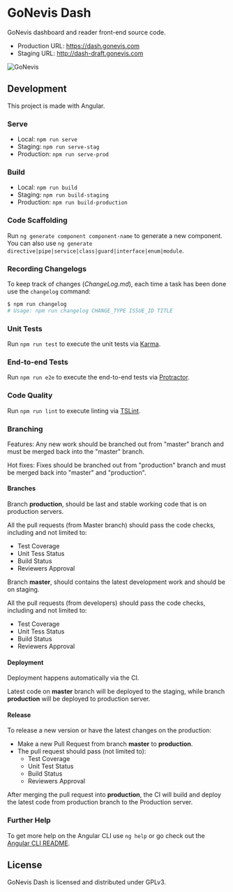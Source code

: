 # GoNevis Dash

GoNevis dashboard and reader front-end source code.

- Production URL: https://dash.gonevis.com
- Staging URL: http://dash-draft.gonevis.com

![GoNevis](https://gonevis.s3.amazonaws.com/dolphin/d30affc4-4bef-47d8-8a28-34c45b418dff/1585072945206_Screenshot_182.png)

## Development

This project is made with Angular.

### Serve

- Local: `npm run serve`
- Staging: `npm run serve-stag`
- Production: `npm run serve-prod`

### Build

- Local: `npm run build`
- Staging: `npm run build-staging`
- Production: `npm run build-production`

### Code Scaffolding

Run `ng generate component component-name` to generate a new component. You can also use `ng generate directive|pipe|service|class|guard|interface|enum|module`.

### Recording Changelogs

To keep track of changes (_ChangeLog.md_), each time a task has been done use the `changelog` command:

```bash
$ npm run changelog
# Usage: npm run changelog CHANGE_TYPE ISSUE_ID TITLE
```

### Unit Tests

Run `npm run test` to execute the unit tests via [Karma](https://karma-runner.github.io).

### End-to-end Tests

Run `npm run e2e` to execute the end-to-end tests via [Protractor](http://www.protractortest.org/).

### Code Quality

Run `npm run lint` to execute linting via [TSLint](https://palantir.github.io/tslint/).

### Branching

Features: Any new work should be branched out from "master" branch and must be merged back into the "master" branch.

Hot fixes: Fixes should be branched out from "production" branch and must be merged back into "master" and "production".

#### Branches

Branch **production**, should be last and stable working code that is on production servers.

All the pull requests (from Master branch) should pass the code checks, including and not limited to:

* Test Coverage
* Unit Tess Status
* Build Status
* Reviewers Approval

Branch **master**, should contains the latest development work and should be on staging.

All the pull requests (from developers) should pass the code checks, including and not limited to:

* Test Coverage
* Unit Tess Status
* Build Status
* Reviewers Approval

#### Deployment

Deployment happens automatically via the CI.

Latest code on **master** branch will be deployed to the staging, while branch **production** will be deployed to production server.

#### Release

To release a new version or have the latest changes on the production:

* Make a new Pull Request from branch **master** to **production**.
* The pull request should pass (not limited to):
  * Test Coverage
  * Unit Test Status
  * Build Status
  * Reviewers Approval

After merging the pull request into **production**, the CI will build and deploy the latest code from production branch to the Production server.


### Further Help

To get more help on the Angular CLI use `ng help` or go check out the [Angular CLI README](https://github.com/angular/angular-cli/blob/master/README.md).


## License

GoNevis Dash is licensed and distributed under GPLv3.
